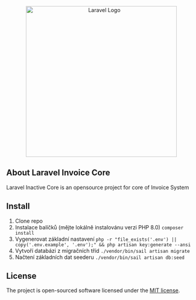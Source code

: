 <p align="center"><a href="https://laravel.com" target="_blank"><img src="https://raw.githubusercontent.com/laravel/art/master/logo-lockup/5%20SVG/2%20CMYK/1%20Full%20Color/laravel-logolockup-cmyk-red.svg" width="400" alt="Laravel Logo"></a></p>


## About Laravel Invoice Core

Laravel Inactive Core is an opensource project for core of Invoice System

## Install

1. Clone repo
2. Instalace balíčků (mějte lokálně instalovánu verzi PHP 8.0) `composer install`
3. Vygenerovat základní
   nastavení `php -r "file_exists('.env') || copy('.env.example', '.env');" && php artisan key:generate --ansi`
4. Vytvoří databázi z migračních tříd `./vendor/bin/sail artisan migrate`
5. Načtení základních dat seederu `./vendor/bin/sail artisan db:seed`

## License

The project is open-sourced software licensed under the [MIT license](https://opensource.org/licenses/MIT).
